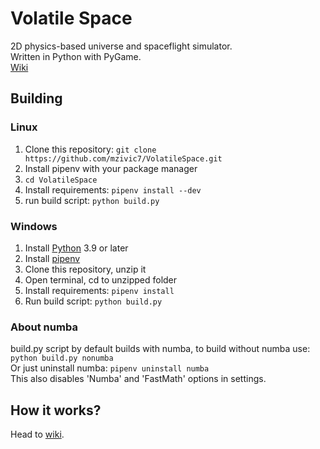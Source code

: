 # Volatile Space
2D physics-based universe and spaceflight simulator.  
Written in Python with PyGame.  
[Wiki](documentation/wiki.md)

## Building
### Linux
1. Clone this repository: `git clone https://github.com/mzivic7/VolatileSpace.git`
2. Install pipenv with your package manager
3. `cd VolatileSpace`
4. Install requirements: `pipenv install --dev`
5. run build script: `python build.py`

### Windows
1. Install [Python](https://www.python.org/) 3.9 or later
2. Install [pipenv](https://docs.pipenv.org/install/)
3. Clone this repository, unzip it
4. Open terminal, cd to unzipped folder
5. Install requirements: `pipenv install`
6. Run build script: `python build.py`

### About numba
build.py script by default builds with numba, to build without numba use: `python build.py nonumba`  
Or just uninstall numba: `pipenv uninstall numba`  
This also disables 'Numba' and 'FastMath' options in settings.  

## How it works?
Head to [wiki](documentation/wiki.md).  

